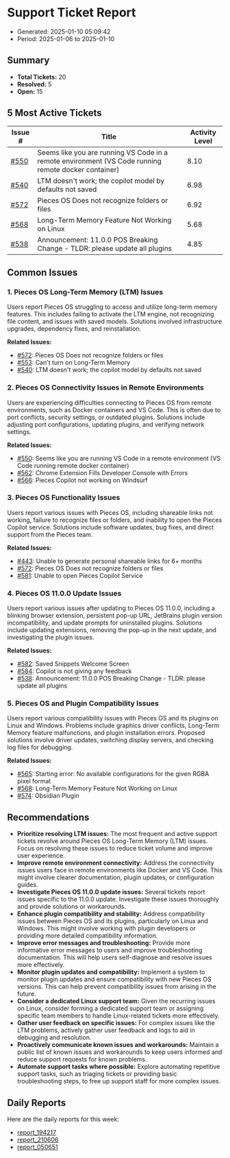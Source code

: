 # Support Ticket Report
- Generated: 2025-01-10 05:09:42
- Period: 2025-01-06 to 2025-01-10

## Summary
- **Total Tickets:** 20
- **Resolved:** 5
- **Open:** 15

## 5 Most Active Tickets
| Issue # | Title | Activity Level |
|---------|-------|----------------|
| [#550](https://github.com/pieces-app/support/issues/550) | Seems like you are running VS Code in a remote environment (VS Code running remote docker container) | 8.10 |
| [#540](https://github.com/pieces-app/support/issues/540) | LTM doesn't work; the copilot model by defaults not saved | 6.98 |
| [#572](https://github.com/pieces-app/support/issues/572) | Pieces OS Does not recognize folders or files | 6.92 |
| [#568](https://github.com/pieces-app/support/issues/568) | Long-Term Memory Feature Not Working on Linux | 5.68 |
| [#538](https://github.com/pieces-app/support/issues/538) | Announcement: 11.0.0 POS Breaking Change - TLDR: please update all plugins | 4.85 |

## Common Issues
### 1. Pieces OS Long-Term Memory (LTM) Issues
Users report Pieces OS struggling to access and utilize long-term memory features. This includes failing to activate the LTM engine, not recognizing file content, and issues with saved models. Solutions involved infrastructure upgrades, dependency fixes, and reinstallation.

**Related Issues:**
- [#572](https://github.com/pieces-app/support/issues/572): Pieces OS Does not recognize folders or files
- [#553](https://github.com/pieces-app/support/issues/553): Can't turn on Long-Term Memory
- [#540](https://github.com/pieces-app/support/issues/540): LTM doesn't work; the copilot model by defaults not saved

### 2. Pieces OS Connectivity Issues in Remote Environments
Users are experiencing difficulties connecting to Pieces OS from remote environments, such as Docker containers and VS Code. This is often due to port conflicts, security settings, or outdated plugins. Solutions include adjusting port configurations, updating plugins, and verifying network settings.

**Related Issues:**
- [#550](https://github.com/pieces-app/support/issues/550): Seems like you are running VS Code in a remote environment (VS Code running remote docker container)
- [#562](https://github.com/pieces-app/support/issues/562): Chrome Extension Fills Developer Console with Errors
- [#566](https://github.com/pieces-app/support/issues/566): Pieces Copilot not working on Windsurf

### 3. Pieces OS Functionality Issues
Users report various issues with Pieces OS, including shareable links not working, failure to recognize files or folders, and inability to open the Pieces Copilot service. Solutions include software updates, bug fixes, and direct support from the Pieces team.

**Related Issues:**
- [#443](https://github.com/pieces-app/support/issues/443): Unable to generate personal shareable links for 6+ months
- [#572](https://github.com/pieces-app/support/issues/572): Pieces OS Does not recognize folders or files
- [#581](https://github.com/pieces-app/support/issues/581): Unable to open Pieces Copilot Service

### 4. Pieces OS 11.0.0 Update Issues
Users report various issues after updating to Pieces OS 11.0.0, including a blinking browser extension, persistent pop-up URL, JetBrains plugin version incompatibility, and update prompts for uninstalled plugins. Solutions include updating extensions, removing the pop-up in the next update, and investigating the plugin issues.

**Related Issues:**
- [#582](https://github.com/pieces-app/support/issues/582): Saved Snippets Welcome Screen
- [#584](https://github.com/pieces-app/support/issues/584): Copilot is not giving any feedback
- [#538](https://github.com/pieces-app/support/issues/538): Announcement: 11.0.0 POS Breaking Change - TLDR: please update all plugins

### 5. Pieces OS and Plugin Compatibility Issues
Users report various compatibility issues with Pieces OS and its plugins on Linux and Windows. Problems include graphics driver conflicts, Long-Term Memory feature malfunctions, and plugin installation errors. Proposed solutions involve driver updates, switching display servers, and checking log files for debugging.

**Related Issues:**
- [#565](https://github.com/pieces-app/support/issues/565): Starting error: No available configurations for the given RGBA pixel format
- [#568](https://github.com/pieces-app/support/issues/568): Long-Term Memory Feature Not Working on Linux
- [#574](https://github.com/pieces-app/support/issues/574): Obsidian Plugin


## Recommendations
- **Prioritize resolving LTM issues:** The most frequent and active support tickets revolve around Pieces OS Long-Term Memory (LTM) issues. Focus on resolving these issues to reduce ticket volume and improve user experience.
- **Improve remote environment connectivity:** Address the connectivity issues users face in remote environments like Docker and VS Code. This might involve clearer documentation, plugin updates, or configuration guides.
- **Investigate Pieces OS 11.0.0 update issues:** Several tickets report issues specific to the 11.0.0 update. Investigate these issues thoroughly and provide solutions or workarounds.
- **Enhance plugin compatibility and stability:** Address compatibility issues between Pieces OS and its plugins, particularly on Linux and Windows. This might involve working with plugin developers or providing more detailed compatibility information.
- **Improve error messages and troubleshooting:** Provide more informative error messages to users and improve troubleshooting documentation. This will help users self-diagnose and resolve issues more effectively.
- **Monitor plugin updates and compatibility:** Implement a system to monitor plugin updates and ensure compatibility with new Pieces OS versions. This can help prevent compatibility issues from arising in the future.
- **Consider a dedicated Linux support team:** Given the recurring issues on Linux, consider forming a dedicated support team or assigning specific team members to handle Linux-related tickets more effectively.
- **Gather user feedback on specific issues:** For complex issues like the LTM problems, actively gather user feedback and logs to aid in debugging and resolution.
- **Proactively communicate known issues and workarounds:** Maintain a public list of known issues and workarounds to keep users informed and reduce support requests for known problems.
- **Automate support tasks where possible:** Explore automating repetitive support tasks, such as triaging tickets or providing basic troubleshooting steps, to free up support staff for more complex issues.

## Daily Reports
Here are the daily reports for this week:

- [report_194217](daily/2025-01-09/report_194217.md)
- [report_210606](daily/2025-01-09/report_210606.md)
- [report_050651](daily/2025-01-10/report_050651.md)
